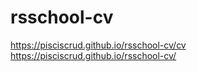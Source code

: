 # rsschool-cv
https://pisciscrud.github.io/rsschool-cv/cv
https://pisciscrud.github.io/rsschool-cv/


